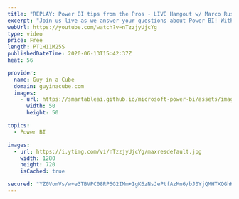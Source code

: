 ```yaml
---
title: "REPLAY: Power BI tips from the Pros - LIVE Hangout w/ Marco Russo (June 13, 2020)"
excerpt: "Join us live as we answer your questions about Power BI! With special guest, Marco Russo!  Connect with Marco: Website: https://sqlbi.com Twitter: https://twitter.com/marcorus LinkedIn: https://www.linkedin.com/in/sqlbi/  📢 Become a member: https://guyinacu.be/membership   *******************  Want"
webUrl: https://youtube.com/watch?v=nTzzjyUjcYg
type: video
price: Free
length: PT1H11M25S
publishedDateTime: 2020-06-13T15:42:37Z
heat: 56

provider:
  name: Guy in a Cube
  domain: guyinacube.com
  images:
    - url: https://smartableai.github.io/microsoft-power-bi/assets/images/organizations/guyinacube.com-50x50.jpg
      width: 50
      height: 50

topics:
  - Power BI

images:
  - url: https://i.ytimg.com/vi/nTzzjyUjcYg/maxresdefault.jpg
    width: 1280
    height: 720
    isCached: true

secured: "YZ0VomVs/w+e3TBVPC08RP6G2IMm+1gK6zNsJePtfAzMn6/bJ0YjQMHTXQGhKhx4OJk6JhTVvHOqm9ueovQAyW8mONTVL9jWQVz6XJODA+1VhO5fJ8ypA/qQVY1wKXF4JeKGW3Ekt5TZNnS/25RcTH1La3tokoGkA/q0UY32SPq8AwIsEOoWL01mJ9UjsKFcXmmuNQqjArgy88NIsxPM/tVPwuYxBkI3aTc4ggN5TCjGwuLEJciuVxrIp/grFbUvCPYXYMB8fUYM51qrbHSUh2Y81CV1/w5sZuRzONra0XRe0GxY28xares2nNR/8etO0Og70A+nA5M7UBkbngGuDo2F4PCLEWKryvb0KfyD6VHxjhYHK4eP0uLBjSODkQYh6i5Lbn9bTN3pSrpyAzNrhg==;v2mYsRw0X5luPvcW05v+Fg=="
---
```


